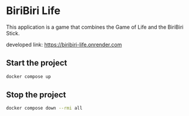# BiriBiri Life

This application is a game that combines the Game of Life and the BiriBiri Stick.

developed link: https://biribiri-life.onrender.com

## Start the project
```bash
docker compose up
```

## Stop the project
```bash
docker compose down --rmi all
```

